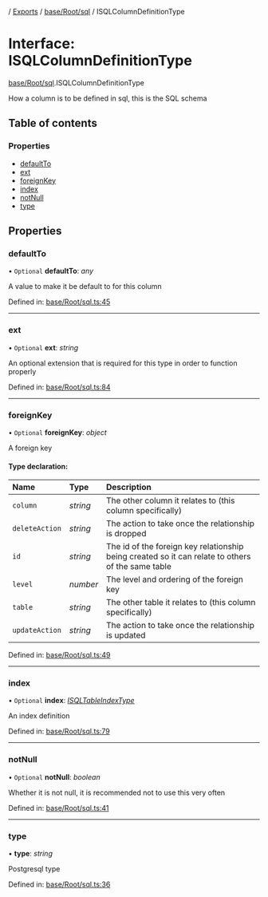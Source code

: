 [](../README.md) / [Exports](../modules.md) / [base/Root/sql](../modules/base_root_sql.md) / ISQLColumnDefinitionType

# Interface: ISQLColumnDefinitionType

[base/Root/sql](../modules/base_root_sql.md).ISQLColumnDefinitionType

How a column is to be defined in sql, this is the SQL schema

## Table of contents

### Properties

- [defaultTo](base_root_sql.isqlcolumndefinitiontype.md#defaultto)
- [ext](base_root_sql.isqlcolumndefinitiontype.md#ext)
- [foreignKey](base_root_sql.isqlcolumndefinitiontype.md#foreignkey)
- [index](base_root_sql.isqlcolumndefinitiontype.md#index)
- [notNull](base_root_sql.isqlcolumndefinitiontype.md#notnull)
- [type](base_root_sql.isqlcolumndefinitiontype.md#type)

## Properties

### defaultTo

• `Optional` **defaultTo**: *any*

A value to make it be default to for this column

Defined in: [base/Root/sql.ts:45](https://github.com/onzag/itemize/blob/0e9b128c/base/Root/sql.ts#L45)

___

### ext

• `Optional` **ext**: *string*

An optional extension that is required for this
type in order to function properly

Defined in: [base/Root/sql.ts:84](https://github.com/onzag/itemize/blob/0e9b128c/base/Root/sql.ts#L84)

___

### foreignKey

• `Optional` **foreignKey**: *object*

A foreign key

#### Type declaration:

Name | Type | Description |
:------ | :------ | :------ |
`column` | *string* | The other column it relates to (this column specifically)   |
`deleteAction` | *string* | The action to take once the relationship is dropped   |
`id` | *string* | The id of the foreign key relationship being created so it can relate to others of the same table   |
`level` | *number* | The level and ordering of the foreign key   |
`table` | *string* | The other table it relates to (this column specifically)   |
`updateAction` | *string* | The action to take once the relationship is updated   |

Defined in: [base/Root/sql.ts:49](https://github.com/onzag/itemize/blob/0e9b128c/base/Root/sql.ts#L49)

___

### index

• `Optional` **index**: [*ISQLTableIndexType*](base_root_sql.isqltableindextype.md)

An index definition

Defined in: [base/Root/sql.ts:79](https://github.com/onzag/itemize/blob/0e9b128c/base/Root/sql.ts#L79)

___

### notNull

• `Optional` **notNull**: *boolean*

Whether it is not null, it is recommended not to use
this very often

Defined in: [base/Root/sql.ts:41](https://github.com/onzag/itemize/blob/0e9b128c/base/Root/sql.ts#L41)

___

### type

• **type**: *string*

Postgresql type

Defined in: [base/Root/sql.ts:36](https://github.com/onzag/itemize/blob/0e9b128c/base/Root/sql.ts#L36)
